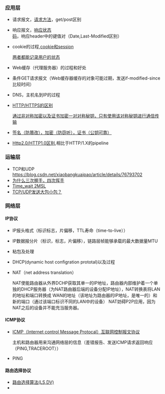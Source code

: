 ### 应用层
* 请求报文，[请求方法](https://www.cnblogs.com/foodoir/p/5911099.html)，get/post区别
* 响应报文，[响应状态码](http://www.runoob.com/http/http-status-codes.html)，响应header中的键值对（Date,Last-Modified区别）
* cookie的过程,[cookie和session](https://blog.csdn.net/liyifan687/article/details/80077928)

  [两者都能记录用户的状态](https://www.cnblogs.com/xxtalhr/p/9053906.html)
* Web缓存（代理服务器）的过程和好处
* 条件GET请求报文（Web缓存器缓存的对象可能过期，发送if-modified-since比较时间）
* DNS，主机名到IP的过程
* [HTTP/HTTPS的区别](https://www.cnblogs.com/wqhwe/p/5407468.html)

  [通过非对称加密以及证书加密一对对称秘钥，只有使用该对称秘钥进行通信传输](https://blog.csdn.net/a407479/article/details/80634789)
* [签名（防篡改），加密（防窃听），证书（公钥可靠）](https://www.cnblogs.com/Caersi/p/6720789.html)
* [Http2.0/HTTP1.0区别](https://www.cnblogs.com/frankyou/p/6145485.html),相比于HTTP/1.X的pipeline


### 运输层
* TCP和UDP   https://blog.csdn.net/xiaobangkuaipao/article/details/76793702
* [为什么三次握手，四次挥手](https://www.zhihu.com/question/24853633)
* [Time_wait 2MSL](https://elf8848.iteye.com/blog/1739571)
* [TCP/UDP发送大包小包？](https://www.cnblogs.com/raichen/p/4858449.html)
### 网络层
#### IP协议
* IP报头格式（标识标志，片偏移，TTL寿命（time-to-live））
* IP数据报分片（标识，标志，片偏移），链路层帧能够承载的最大数据量MTU
* 粘包及处理
* DHCP(dynamic host configration prototal)以及过程
* NAT（net address translation）
 
  NAT使能路由器从外界DCHP获取其单一的IP地址，路由器内部维护着一个单独的DHCP服务器（为NAT路由器后端的设备分配IP地址），NAT转换表将LAN的地址和端口转换成   WAN的地址（该地址为路由器的IP地址，是唯一的）和新的端口（通过该端口标识不同的LAN中的设备）
  NAT妨碍P2P应用，因为NAT之后的设备并不能充当服务器。
#### ICMP协议
* [ICMP（Internet control Message Protocal）互联网控制报文协议](https://blog.csdn.net/baidu_37964071/article/details/80514340)

  主机和路由器用来沟通网络层的信息（差错报告、发送ICMP请求返回响应（PING,TRACEROOT））
* PING
#### 路由选择协议
* [路由选择算法(LS,DV)](https://blog.csdn.net/qq_22238021/article/details/80496138)
* 















